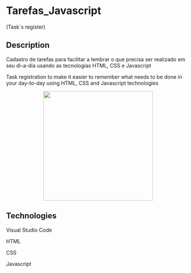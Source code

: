 # Tarefas_Javascript
(Task`s register)

## Description
Cadastro de tarefas para facilitar a lembrar o que precisa ser realizado em seu di-a-dia usando as tecnologias HTML, CSS e Javascript
<p> Task registration to make it easier to remember what needs to be done in your day-to-day using HTML, CSS and Javascript technologies </p>

<p align="center">
<img width="300px" src="https://github.com/user-attachments/assets/9ee5d31f-9a6c-4955-a6ec-75dbb67f2540)">
</p>

## Technologies
<p>Visual Studio Code</p>
<p>HTML</p>
<p>CSS</p>
<p>Javascript</p>


